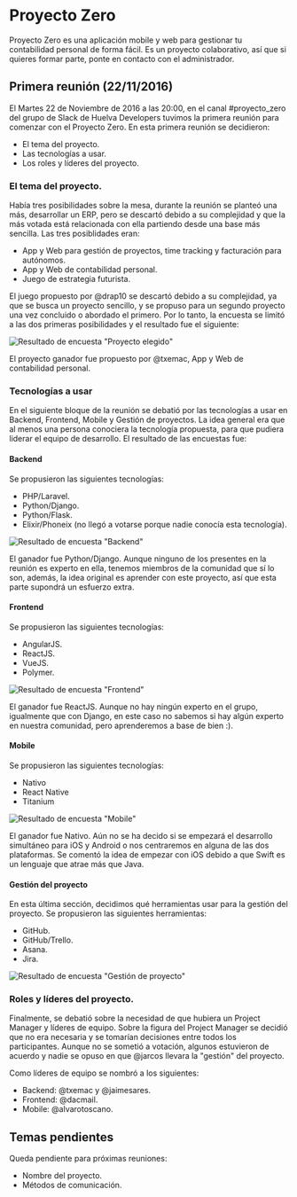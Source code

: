 # Proyecto Zero

Proyecto Zero es una aplicación mobile y web para gestionar tu contabilidad personal de forma fácil. Es un proyecto colaborativo, así que si quieres formar parte, ponte en contacto con el administrador.

## Primera reunión (22/11/2016)

El Martes 22 de Noviembre de 2016 a las 20:00, en el canal #proyecto_zero del grupo de Slack de Huelva Developers tuvimos la primera reunión para comenzar con el Proyecto Zero. En esta primera reunión se decidieron:

+ El tema del proyecto.
+ Las tecnologías a usar.
+ Los roles y líderes del proyecto.

### El tema del proyecto.

Había tres posibilidades sobre la mesa, durante la reunión se planteó una más, desarrollar un ERP, pero se descartó debido a su complejidad y que la más votada está relacionada con ella partiendo desde una base más sencilla. Las tres posiblidades eran:

+ App y Web para gestión de proyectos, time tracking y facturación para autónomos.
+ App y Web de contabilidad personal.
+ Juego de estrategia futurista.

El juego propuesto por @drap10 se descartó debido a su complejidad, ya que se busca un proyecto sencillo, y se propuso para un segundo proyecto una vez concluido o abordado el primero. Por lo tanto, la encuesta se limitó a las dos primeras posibilidades y el resultado fue el siguiente:

![Resultado de encuesta "Proyecto elegido"](https://www.dropbox.com/s/p6bj7pci324l719/Screenshot%202016-11-22%2022.19.48.png?dl=0 "Proyecto Elegido")

El proyecto ganador fue propuesto por @txemac, App y Web de contabilidad personal.

### Tecnologías a usar

En el siguiente bloque de la reunión se debatió por las tecnologías a usar en Backend, Frontend, Mobile y Gestión de proyectos. La idea general era que al menos una persona conociera la tecnología propuesta, para que pudiera liderar el equipo de desarrollo. El resultado de las encuestas fue:

#### Backend

Se propusieron las siguientes tecnologías:

+ PHP/Laravel.
+ Python/Django.
+ Python/Flask.
+ Elixir/Phoneix (no llegó a votarse porque nadie conocía esta tecnología).

![Resultado de encuesta "Backend"](https://www.dropbox.com/s/zkhqweubp55kdtv/Screenshot%202016-11-22%2022.29.00.png?dl=0 "Backend")

El ganador fue Python/Django. Aunque ninguno de los presentes en la reunión es experto en ella, tenemos miembros de la comunidad que sí lo son, además, la idea original es aprender con este proyecto, así que esta parte supondrá un esfuerzo extra.

#### Frontend

Se propusieron las siguientes tecnologías:

+ AngularJS.
+ ReactJS.
+ VueJS.
+ Polymer.

![Resultado de encuesta "Frontend"](https://www.dropbox.com/s/s7wr29q25z3lpcl/Screenshot%202016-11-22%2022.37.30.png?dl=0 "Frontend")

El ganador fue ReactJS. Aunque no hay ningún experto en el grupo, igualmente que con Django, en este caso no sabemos si hay algún experto en nuestra comunidad, pero aprenderemos a base de bien :).

#### Mobile

Se propusieron las siguientes tecnologías:

+ Nativo
+ React Native
+ Titanium

![Resultado de encuesta "Mobile"](https://www.dropbox.com/s/1s0yjid6ct0pb0q/Screenshot%202016-11-22%2022.49.40.png?dl=0 "Mobile")

El ganador fue Nativo. Aún no se ha decido si se empezará el desarrollo simultáneo para iOS y Android o nos centraremos en alguna de las dos plataformas. Se comentó la idea de empezar con iOS debido a que Swift es un lenguaje que atrae más que Java.

#### Gestión del proyecto

En esta última sección, decidimos qué herramientas usar para la gestión del proyecto. Se propusieron las siguientes herramientas:

+ GitHub.
+ GitHub/Trello.
+ Asana.
+ Jira.

![Resultado de encuesta "Gestión de proyecto"](https://www.dropbox.com/s/99i1cpsm4fke4iy/Screenshot%202016-11-22%2022.53.21.png?dl=0 "Gestión de proyecto")

### Roles y líderes del proyecto.

Finalmente, se debatió sobre la necesidad de que hubiera un Project Manager y líderes de equipo. Sobre la figura del Project Manager se decidió que no era necesaria y se tomarían decisiones entre todos los participantes. Aunque no se sometió a votación, algunos estuvieron de acuerdo y nadie se opuso en que @jarcos llevara la "gestión" del proyecto.

Como líderes de equipo se nombró a los siguientes:

+ Backend: @txemac y @jaimesares.
+ Frontend: @dacmail.
+ Mobile: @alvarotoscano.

## Temas pendientes

Queda pendiente para próximas reuniones:

+ Nombre del proyecto.
+ Métodos de comunicación.

